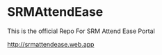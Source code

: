 # SRMAttendEase

This is the official Repo For SRM Attend Ease Portal

http://srmattendease.web.app

